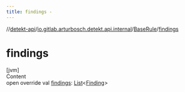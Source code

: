 ```yaml
---
title: findings -
---
```

//[detekt-api](../../index.md)/[io.gitlab.arturbosch.detekt.api.internal](../index.md)/[BaseRule](index.md)/[findings](findings.md)



# findings  
[jvm]  
Content  
open override val [findings](findings.md): [List](https://kotlinlang.org/api/latest/jvm/stdlib/kotlin.collections/-list/index.html)<[Finding](../../io.gitlab.arturbosch.detekt.api/-finding/index.md)>  




